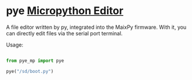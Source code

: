 pye [Micropython Editor](https://github.com/robert-hh/Micropython-Editor)
======

A file editor written by py, integrated into the MaixPy firmware. With it, you can directly edit files via the serial port terminal.

Usage:

```python

from pye_mp import pye

pye("/sd/boot.py")

```
